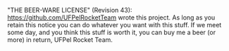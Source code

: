 "THE BEER-WARE LICENSE" (Revision 43):
    <https://github.com/UFPelRocketTeam> wrote this project. As long as you retain
    this notice you can do whatever you want with this stuff. If we meet some
    day, and you think this stuff is worth it, you can buy me a beer (or more)
    in return, UFPel Rocket Team.


